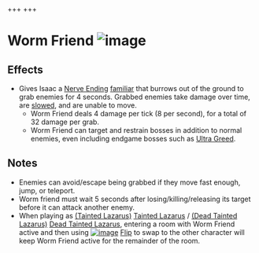 +++
+++

 # Worm Friend ![image](/image/Worm_Friend.png) 


Effects
---------


* Gives Isaac a [Nerve Ending](/wiki/Nerve_Ending "Nerve Ending") [familiar](/wiki/Familiar "Familiar") that burrows out of the ground to grab enemies for 4 seconds. Grabbed enemies take damage over time, are [slowed](/wiki/Slow "Slow"), and are unable to move.
	+ Worm Friend deals 4 damage per tick (8 per second), for a total of 32 damage per grab.
	+ Worm Friend can target and restrain bosses in addition to normal enemies, even including endgame bosses such as [Ultra Greed](/wiki/Ultra_Greed "Ultra Greed").


Notes
-------


* Enemies can avoid/escape being grabbed if they move fast enough, jump, or teleport.
* Worm friend must wait 5 seconds after losing/killing/releasing its target before it can attack another enemy.
* When playing as  [(Tainted Lazarus)](/wiki/Tainted_Lazarus "Tainted Lazarus") [Tainted Lazarus](/wiki/Tainted_Lazarus "Tainted Lazarus") /  [(Dead Tainted Lazarus)](/wiki/Dead_Tainted_Lazarus "Dead Tainted Lazarus") [Dead Tainted Lazarus](/wiki/Dead_Tainted_Lazarus "Dead Tainted Lazarus"), entering a room with Worm Friend active and then using [![image](/image/Flip.png)](/wiki/Flip "Flip") [Flip](/wiki/Flip "Flip") to swap to the other character will keep Worm Friend active for the remainder of the room.


